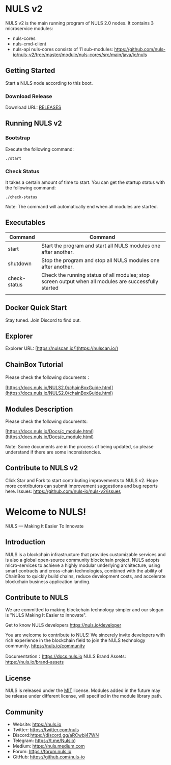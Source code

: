 # NULS v2

NULS v2 is the main running program of NULS 2.0 nodes. It contains 3 microservice modules:
- nuls-cores
- nuls-cmd-client
- nuls-api
nuls-cores consists of 11 sub-modules:
https://github.com/nuls-io/nuls-v2/tree/master/module/nuls-cores/src/main/java/io/nuls



## Getting Started

Start a NULS node according to this boot.

### Download Release

Download URL: [RELEASES](https://github.com/nuls-io/nuls-v2/releases)

## Running NULS v2

### Bootstrap

Execute the following command:

```
./start
```

### Check Status

It takes a certain amount of time to start. You can get the startup status with the following command:

```
./check-status
```

Note: The command will automatically end when all modules are started.

## Executables

| Command      | Command                                                      |
| ------------ | ------------------------------------------------------------ |
| start        | Start the program and start all NULS modules one after another. |
| shutdown     | Stop the program and stop all NULS modules one after another. |
| check-status | Check the running status of all modules; stop screen output when all modules are successfully started |
|              |                                                              |

## Docker Quick Start

Stay tuned. Join Discord to find out.

## Explorer

Explorer URL:  [https://nulscan.io/](https://nulscan.io/)

## ChainBox Tutorial

Please check the following documents：

[https://docs.nuls.io/NULS2.0/chainBoxGuide.html](https://docs.nuls.io/NULS2.0/chainBoxGuide.html)

## Modules Description

Please check the following documents:

[https://docs.nuls.io/Docs/c_module.html](https://docs.nuls.io/Docs/c_module.html)

Note: Some documents are in the process of being updated, so please understand if there are some inconsistencies.

## Contribute to NULS v2
Click Star and Fork to start contributing improvements to NULS v2.
Hope more contributors can submit improvement suggestions and bug reports here.
Issues: https://github.com/nuls-io/nuls-v2/issues



# Welcome to NULS! #

NULS — Making It Easier To Innovate

## Introduction

NULS is a blockchain infrastructure that provides customizable services and is also a global open-source community blockchain project. NULS adopts micro-services to achieve a highly modular underlying architecture, using smart contracts and cross-chain technologies, combined with the ability of ChainBox to quickly build chains, reduce development costs, and accelerate blockchain business application landing.

## Contribute to NULS
We are committed to making blockchain technology simpler and our slogan is "NULS Making It Easier to Innovate".

Get to know NULS developers
https://nuls.io/developer

You are welcome to contribute to NULS! We sincerely invite developers with rich experience in the blockchain field to join the NULS technology community.
https://nuls.io/community

Documentation：https://docs.nuls.io
NULS Brand Assets: https://nuls.io/brand-assets



## License

NULS is released under the [MIT](http://opensource.org/licenses/MIT) license.
Modules added in the future may be release under different license, will specified in the module library path.

## Community

- Website: https://nuls.io
- Twitter: https://twitter.com/nuls
- Discord:https://discord.gg/aRCwbj47WN
- Telegram: https://t.me/Nulsio)
- Medium: https://nuls.medium.com
- Forum: https://forum.nuls.io
- GitHub: https://github.com/nuls-io

#### 
